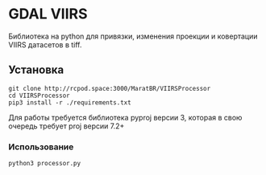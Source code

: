 # GDAL VIIRS

Библиотека на python для привязки, изменения проекции 
и ковертации VIIRS датасетов в tiff.

## Установка

```
git clone http://rcpod.space:3000/MaratBR/VIIRSProcessor
cd VIIRSProcessor
pip3 install -r ./requirements.txt
```

Для работы требуется библиотека pyproj версии 3, которая в 
свою очередь требует proj версии 7.2+

### Использование

```
python3 processor.py
```
